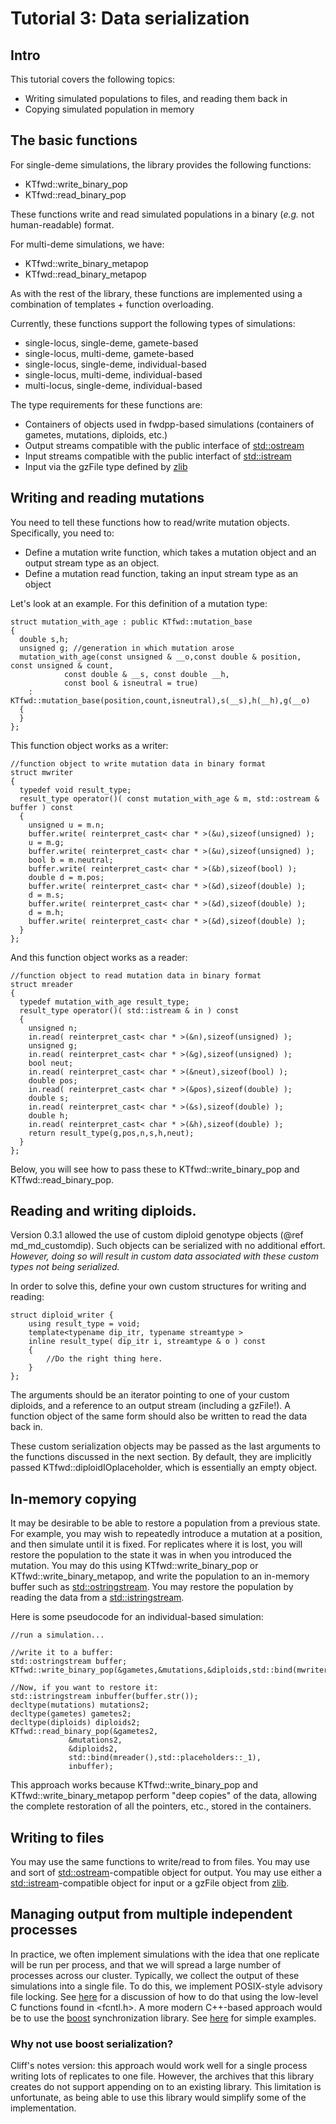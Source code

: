 # Tutorial 3: Data serialization

## Intro

This tutorial covers the following topics:

* Writing simulated populations to files, and reading them back in
* Copying simulated population in memory

## The basic functions

For single-deme simulations, the library provides the following functions:

* KTfwd::write_binary_pop 
* KTfwd::read_binary_pop

These functions write and read simulated populations in a binary (_e.g._ not human-readable) format.

For multi-deme simulations, we have:

* KTfwd::write_binary_metapop 
* KTfwd::read_binary_metapop

As with the rest of the library, these functions are implemented using a combination of templates + function overloading.

Currently, these functions support the following types of simulations:

* single-locus, single-deme, gamete-based 
* single-locus, multi-deme, gamete-based
* single-locus, single-deme, individual-based 
* single-locus, multi-deme, individual-based
* multi-locus, single-deme, individual-based 

The type requirements for these functions are:

* Containers of objects used in fwdpp-based simulations (containers of gametes, mutations, diploids, etc.)
* Output streams compatible with the public interface of [std::ostream](http://www.cplusplus.com/reference/ostream/ostream/)
* Input streams compatible with the public interfact of [std::istream](http://www.cplusplus.com/reference/istream/istream/)
* Input via the gzFile type defined by [zlib](http://zlib.net)

## Writing and reading mutations

You need to tell these functions how to read/write mutation objects.  Specifically, you need to:

* Define a mutation write function, which takes a mutation object and an output stream type as an object.
* Define a mutation read function, taking an input stream type as an object

Let's look at an example.  For this definition of a mutation type:

~~~{.cpp}
struct mutation_with_age : public KTfwd::mutation_base
{
  double s,h;
  unsigned g; //generation in which mutation arose
  mutation_with_age(const unsigned & __o,const double & position, const unsigned & count, 
		    const double & __s, const double __h,
		    const bool & isneutral = true)
    : KTfwd::mutation_base(position,count,isneutral),s(__s),h(__h),g(__o)
  {	
  }
};
~~~

This function object works as a writer:

~~~{.cpp}
//function object to write mutation data in binary format
struct mwriter
{
  typedef void result_type;
  result_type operator()( const mutation_with_age & m, std::ostream & buffer ) const
  {
    unsigned u = m.n;
    buffer.write( reinterpret_cast< char * >(&u),sizeof(unsigned) );
    u = m.g;
    buffer.write( reinterpret_cast< char * >(&u),sizeof(unsigned) );
    bool b = m.neutral;
    buffer.write( reinterpret_cast< char * >(&b),sizeof(bool) );
    double d = m.pos;
    buffer.write( reinterpret_cast< char * >(&d),sizeof(double) );
    d = m.s;
    buffer.write( reinterpret_cast< char * >(&d),sizeof(double) );
    d = m.h;
    buffer.write( reinterpret_cast< char * >(&d),sizeof(double) );
  }
};
~~~

And this function object works as a reader:

~~~{.cpp}
//function object to read mutation data in binary format
struct mreader
{
  typedef mutation_with_age result_type;
  result_type operator()( std::istream & in ) const
  {
    unsigned n;
    in.read( reinterpret_cast< char * >(&n),sizeof(unsigned) );
    unsigned g;
    in.read( reinterpret_cast< char * >(&g),sizeof(unsigned) );
    bool neut;
    in.read( reinterpret_cast< char * >(&neut),sizeof(bool) );
    double pos;
    in.read( reinterpret_cast< char * >(&pos),sizeof(double) );
    double s;
    in.read( reinterpret_cast< char * >(&s),sizeof(double) );
    double h;
    in.read( reinterpret_cast< char * >(&h),sizeof(double) );
    return result_type(g,pos,n,s,h,neut);
  }
};
~~~

Below, you will see how to pass these to KTfwd::write_binary_pop and KTfwd::read_binary_pop.

## Reading and writing diploids.

Version 0.3.1 allowed the use of custom diploid genotype objects (@ref md_md_customdip).  Such objects can be serialized with no additional effort. _However, doing so will result in custom data associated with these custom types not being serialized._

In order to solve this, define your own custom structures for writing and reading:

~~~{.cpp}
struct diploid_writer {
	using result_type = void;
	template<typename dip_itr, typename streamtype >
	inline result_type( dip_itr i, streamtype & o ) const
	{
		//Do the right thing here.
	}
};
~~~

The arguments should be an iterator pointing to one of your custom diploids, and a reference to an output stream (including a gzFile!).  A function object of the same form should also be written to read the data back in.

These custom serialization objects may be passed as the last arguments to the functions discussed in the next section.  By default, they are implicitly passed KTfwd::diploidIOplaceholder, which is essentially an empty object.

## In-memory copying

It may be desirable to be able to restore a population from a previous state.  For example, you may wish to repeatedly introduce a mutation at a position, and then simulate until it is fixed.  For replicates where it is lost, you will restore the population to the state it was in when you introduced the mutation.  You may do this using KTfwd::write_binary_pop  or KTfwd::write_binary_metapop, and write the population to an in-memory buffer such as [std::ostringstream](http://www.cplusplus.com/reference/sstream/ostringstream/).  You may restore the population by reading the data from a [std::istringstream](http://www.cplusplus.com/reference/sstream/istringstream/).

Here is some pseudocode for an individual-based simulation:

~~~{.cpp}
//run a simulation...

//write it to a buffer:
std::ostringstream buffer;
KTfwd::write_binary_pop(&gametes,&mutations,&diploids,std::bind(mwriter(),std::placeholders::_1,std::placeholders::_2),buffer);

//Now, if you want to restore it:
std::istringstream inbuffer(buffer.str());
decltype(mutations) mutations2;
decltype(gametes) gametes2;
decltype(diploids) diploids2;
KTfwd::read_binary_pop(&gametes2,
			 &mutations2,
			 &diploids2,
			 std::bind(mreader(),std::placeholders::_1),
			 inbuffer);
~~~

This approach works because KTfwd::write_binary_pop and KTfwd::write_binary_metapop perform "deep copies" of the data, allowing the complete restoration of all the pointers, etc., stored in the containers.

## Writing to files

You may use the same functions to write/read to from files.  You may use and sort of [std::ostream](http://www.cplusplus.com/reference/ostream/ostream/)-compatible object for output.  You may use either a [std::istream](http://www.cplusplus.com/reference/istream/istream/)-compatible object for input or a gzFile object from [zlib](http://zlib.net).

## Managing output from multiple independent processes

In practice, we often implement simulations with the idea that one replicate will be run per process, and that we will spread a large number of processes across our cluster.  Typically, we collect the output of these simulations into a single file.  To do this, we implement POSIX-style advisory file locking.  See [here](https://github.com/molpopgen/BigDataFormats) for a discussion of how to do that using the low-level C functions found in <fcntl.h>.   A more modern C++-based approach would be to use the [boost](http://www.boost.org) synchronization library.  See [here](https://gist.github.com/molpopgen/651e4ac81253f34364f7) for simple examples.

### Why not use boost serialization?

Cliff's notes version: this approach would work well for a single process writing lots of replicates to one file.  However, the archives that this library creates do not support appending on to an existing library.  This limitation is unfortunate, as being able to use this library would simplify some of the implementation.
